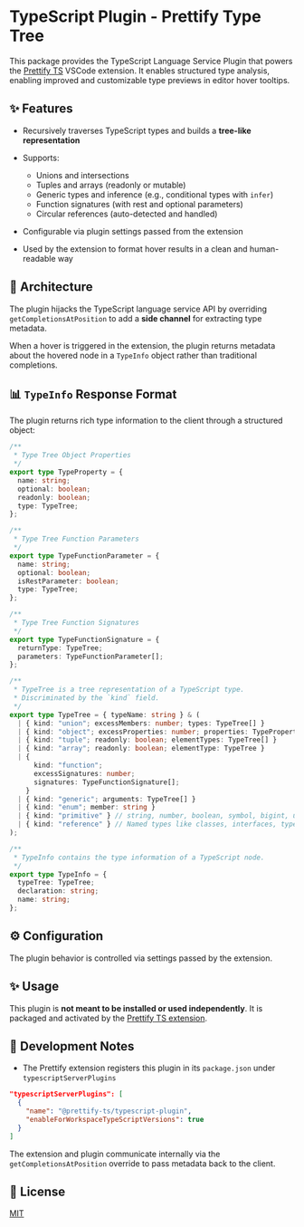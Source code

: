 # TypeScript Plugin - Prettify Type Tree

This package provides the TypeScript Language Service Plugin that powers the [Prettify TS](https://marketplace.visualstudio.com/items?itemName=MylesMurphy.prettify-ts) VSCode extension. It enables structured type analysis, enabling improved and customizable type previews in editor hover tooltips.


## ✨ Features

* Recursively traverses TypeScript types and builds a **tree-like representation**
* Supports:

  * Unions and intersections
  * Tuples and arrays (readonly or mutable)
  * Generic types and inference (e.g., conditional types with `infer`)
  * Function signatures (with rest and optional parameters)
  * Circular references (auto-detected and handled)
* Configurable via plugin settings passed from the extension
* Used by the extension to format hover results in a clean and human-readable way


## 🧹 Architecture

The plugin hijacks the TypeScript language service API by overriding `getCompletionsAtPosition` to add a **side channel** for extracting type metadata.

When a hover is triggered in the extension, the plugin returns metadata about the hovered node in a `TypeInfo` object rather than traditional completions.


## 📊 `TypeInfo` Response Format

The plugin returns rich type information to the client through a structured object:

```ts
/**
 * Type Tree Object Properties
 */
export type TypeProperty = {
  name: string;
  optional: boolean;
  readonly: boolean;
  type: TypeTree;
};

/**
 * Type Tree Function Parameters
 */
export type TypeFunctionParameter = {
  name: string;
  optional: boolean;
  isRestParameter: boolean;
  type: TypeTree;
};

/**
 * Type Tree Function Signatures
 */
export type TypeFunctionSignature = {
  returnType: TypeTree;
  parameters: TypeFunctionParameter[];
};

/**
 * TypeTree is a tree representation of a TypeScript type.
 * Discriminated by the `kind` field.
 */
export type TypeTree = { typeName: string } & (
  | { kind: "union"; excessMembers: number; types: TypeTree[] }
  | { kind: "object"; excessProperties: number; properties: TypeProperty[] }
  | { kind: "tuple"; readonly: boolean; elementTypes: TypeTree[] }
  | { kind: "array"; readonly: boolean; elementType: TypeTree }
  | {
      kind: "function";
      excessSignatures: number;
      signatures: TypeFunctionSignature[];
    }
  | { kind: "generic"; arguments: TypeTree[] }
  | { kind: "enum"; member: string }
  | { kind: "primitive" } // string, number, boolean, symbol, bigint, undefined, null, void, never, any
  | { kind: "reference" } // Named types like classes, interfaces, type aliases, etc. when maxDepth is reached
);

/**
 * TypeInfo contains the type information of a TypeScript node.
 */
export type TypeInfo = {
  typeTree: TypeTree;
  declaration: string;
  name: string;
};

```

## ⚙️ Configuration

The plugin behavior is controlled via settings passed by the extension.

## ✨ Usage

This plugin is **not meant to be installed or used independently**. It is packaged and activated by the [Prettify TS extension](https://marketplace.visualstudio.com/items?itemName=MylesMurphy.prettify-ts).

## 🔧 Development Notes

* The Prettify extension registers this plugin in its `package.json` under `typescriptServerPlugins`

```json
"typescriptServerPlugins": [
  {
    "name": "@prettify-ts/typescript-plugin",
    "enableForWorkspaceTypeScriptVersions": true
  }
]
```

The extension and plugin communicate internally via the `getCompletionsAtPosition` override to pass metadata back to the client.

## 📝 License

[MIT](../LICENSE)
